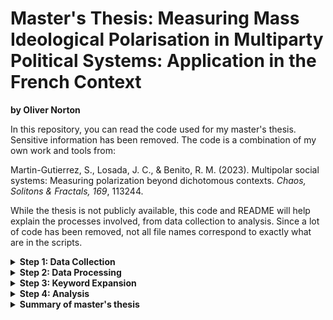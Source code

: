 # Master's Thesis: Measuring Mass Ideological Polarisation in Multiparty Political Systems: Application in the French Context
**by Oliver Norton**

In this repository, you can read the code used for my master's thesis. Sensitive information has been removed. The code is a combination of my own work and tools from:

Martin-Gutierrez, S., Losada, J. C., & Benito, R. M. (2023). Multipolar social systems: Measuring polarization beyond dichotomous contexts. *Chaos, Solitons & Fractals, 169*, 113244.

While the thesis is not publicly available, this code and README will help explain the processes involved, from data collection to analysis. Since a lot of code has been removed, not all file names correspond to exactly what are in the scripts. 

<details>
<summary><strong>Step 1: Data Collection</strong></summary>
Twitter data is collected from a proprietary API over a few days. Data is collected by minute, hour, and day according to the API's rate limit. The enriched Tweet data (including Twitter handle, time, text, retweets, etc.) is stored in pickle files.

The data comes from an analytics platform using a saved query of keywords with boolean operators. For example, a query about US politics might be:

`("donald trump" OR "trump" OR "elections") AND ("2024" OR "2023" OR "US" OR "United States")`

Twitter posts containing these keywords and fulfilling set parameters (e.g., Tweet created between 2023-10-10 and 2023-10-11) are collected.

![Tweets by Day](./images/tweets_day.png)
</details>

<details>
<summary><strong>Step 2: Data Processing</strong></summary>
The collected data contains redundant information, so excess columns are removed. The smaller pickle files are stored separately and then combined into a single file.
</details>

<details>
<summary><strong>Step 3: Keyword Expansion</strong></summary>
Initially, a limited list of keywords is used based on field knowledge. However, for the thesis, a more comprehensive list is needed. We use 'keyword expansion', an NLP technique that assesses co-occurrence and contextual similarity of words, based on:

King, G., Lam, P., & Roberts, M. E. (2017). Computer-assisted keyword and document set discovery from unstructured text. *American Journal of Political Science, 61*(4), 971–988.

This approach helps identify additional keywords for searching Tweets. Steps 1, 2, and 3 are repeated until a suitable dataset is obtained.

![Keyword Expansion](./images/keyword_expansion.png)
</details>

<details>
<summary><strong>Step 4: Analysis</strong></summary>
Initial analysis involves collecting basic descriptive statistics and identifying/filtering 'opinion leaders' or elite actors whose Tweets are influential in the dataset and the context of the French elections. The main analysis uses this dataset and these elite actors to measure political polarisation between political parties during the 2022 French elections.

![Visualization 1](./images/vis_1.png)

![Visualization 2](./images/vis_2.png)
</details>

<details>
<summary><strong>Summary of master's thesis</strong></summary>

Political polarisation can have negative impacts on democracy, such as legislative grid-
lock, hate or dislike for other groups in society, and can result in less choice for voters.
Political science researchers have therefore sought to measure political polarisation
among the public. However, many of these measures of polarisation originate in two-
party systems, making them unsuitable for some multiparty systems. In particular,
survey-based measures assume that there is ideological constraint in a political system,
i.e. that you can predict someone’s stance on an issue based on their left-right ideology.
This assumption implies that opinion in that system is uni-dimensional, yet opinion in
some multiparty systems is multi-dimensional. In my thesis, I utilise a newly developed
measure of mass ideological polarisation that accounts for the multi-dimensionality of
opinion in multiparty systems. Firstly, this method infers the ideology of individuals
based on which politicians and political parties they retweet on Twitter. Secondly,
it measures ideological polarisation among all individuals using a multi-dimensional
measure of variance, called total variation. I apply this method to the case of the
Twitter debate surrounding the 2022 French presidential elections. My results show
that ideology among the French online public is only slightly polarised overall, how-
ever, the supporters of the far-right political party Rassemblement National hold more
extreme opinions compared to the supporters of the other parties. In addition, I find
that the method of measuring polarisation is not sensitive to the choice of politicians,
from which ideology is inferred, but is sensitive to how politically engaged or active
members of the public are. These findings support the commonly held notion that
highly politically engaged people online, and among the electorate, hold more extreme
opinions.
</details>
</details>
